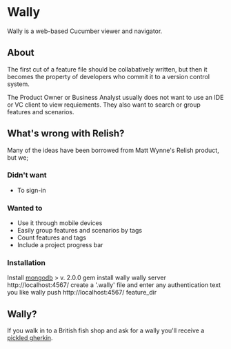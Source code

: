 # Wally
Wally is a web-based Cucumber viewer and navigator.

## About
The first cut of a feature file should be collabatively written, but then it becomes the property of developers who commit it to a version control system.

The Product Owner or Business Analyst usually does not want to use an IDE or VC client to view requiements. They also want to search or group features and scenarios.

## What's wrong with Relish?
Many of the ideas have been borrowed from Matt Wynne's Relish product, but we;

### Didn't want
* To sign-in

### Wanted to
* Use it through mobile devices
* Easily group features and scenarios by tags 
* Count features and tags
* Include a project progress bar 

### Installation
Install [mongodb](http://www.mongodb.org/display/DOCS/Quickstart "mongodb") > v. 2.0.0
gem install wally
wally server
http://localhost:4567/
create a '.wally' file and enter any authentication text you like
wally push http://localhost:4567/ feature_dir


## Wally?
If you walk in to a British fish shop and ask for a wally you'll receive a [pickled gherkin](https://github.com/cucumber/cucumber/wiki/Gherkin).
